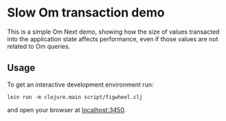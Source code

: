 # Slow Om transaction demo

This is a simple Om Next demo, showing how the size of values transacted into
the application state affects performance, even if those values are not related
to Om queries.

## Usage

To get an interactive development environment run:

    lein run -m clojure.main script/figwheel.clj

and open your browser at [localhost:3450](http://localhost:3450/).
